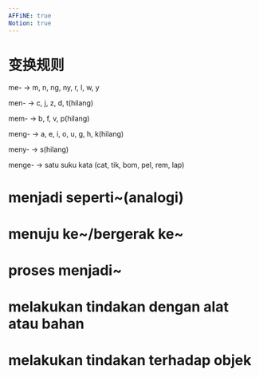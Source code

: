 ```yaml
---
AFFiNE: true
Notion: true
---
```


# 变换规则

me- → m, n, ng, ny, r, l, w, y

men- → c, j, z, d, t(hilang)

mem- → b, f, v, p(hilang)

meng- → a, e, i, o, u, g, h, k(hilang)

meny- → s(hilang)

menge- → satu suku kata (cat, tik, bom, pel, rem, lap)

# menjadi seperti\~(analogi)

# menuju ke\~/bergerak ke\~

# proses menjadi\~

# melakukan tindakan dengan alat atau bahan

# melakukan tindakan terhadap objek
